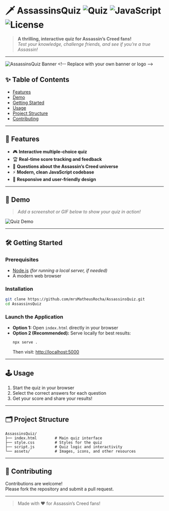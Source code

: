 # 🗡️ AssassinsQuiz ![Quiz](https://img.shields.io/badge/Quiz-AC%20Universe-darkred) ![JavaScript](https://img.shields.io/badge/Javascript-ES6-yellow) ![License](https://img.shields.io/github/license/mrsMatheusRocha/AssassinsQuiz)

> **A thrilling, interactive quiz for Assassin’s Creed fans!**  
> _Test your knowledge, challenge friends, and see if you’re a true Assassin!_

---

![AssassinsQuiz Banner]([https://user-images.githubusercontent.com/yourusername/banner.png](https://github.com/mrsMatheusRocha/AssassinsQuiz/blob/4810fb32651e51ae96ee25ab98b964e359a3be71/public/logo.png)) <!-- Replace with your own banner or logo -->

## ✨ Table of Contents

- [Features](#-features)
- [Demo](#-demo)
- [Getting Started](#-getting-started)
- [Usage](#-usage)
- [Project Structure](#-project-structure)
- [Contributing](#-contributing)

---

## 🚀 Features

- 🎮 **Interactive multiple-choice quiz**
- 🏆 **Real-time score tracking and feedback**
- 🧠 **Questions about the Assassin’s Creed universe**
- ⚡ **Modern, clean JavaScript codebase**
- 📱 **Responsive and user-friendly design**

---

## 🎥 Demo

> _Add a screenshot or GIF below to show your quiz in action!_

![Quiz Demo](https://user-images.githubusercontent.com/yourusername/demo.gif) <!-- Replace with your own image or GIF -->

---

## 🛠️ Getting Started

### Prerequisites

- [Node.js](https://nodejs.org/) _(for running a local server, if needed)_
- A modern web browser

### Installation

```bash
git clone https://github.com/mrsMatheusRocha/AssassinsQuiz.git
cd AssassinsQuiz
```

### Launch the Application

- **Option 1:** Open `index.html` directly in your browser
- **Option 2 (Recommended):** Serve locally for best results:
  ```bash
  npx serve .
  ```
  Then visit: [http://localhost:5000](http://localhost:5000)

---

## 🕹️ Usage

1. Start the quiz in your browser
2. Select the correct answers for each question
3. Get your score and share your results!

---

## 🗂️ Project Structure

```
AssassinsQuiz/
├── index.html        # Main quiz interface
├── style.css         # Styles for the quiz
├── script.js         # Quiz logic and interactivity
└── assets/           # Images, icons, and other resources
```

---

## 🤝 Contributing

Contributions are welcome!  
Please fork the repository and submit a pull request.

---

> Made with ❤️ for Assassin’s Creed fans!
